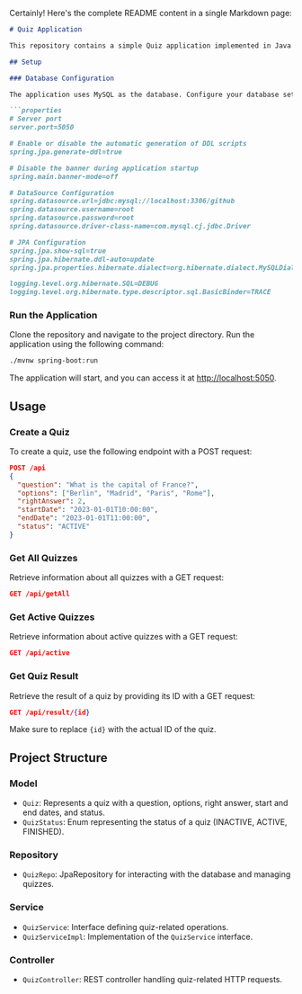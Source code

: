 Certainly! Here's the complete README content in a single Markdown page:

```markdown
# Quiz Application

This repository contains a simple Quiz application implemented in Java using the Spring Boot framework. The application allows users to create quizzes with questions, options, and set start and end dates. Users can also retrieve information about all quizzes, get details of an individual quiz, and check the result of a quiz after it has ended.

## Setup

### Database Configuration

The application uses MySQL as the database. Configure your database settings in the `application.properties` file located in the `src/main/resources` directory.

```properties
# Server port
server.port=5050

# Enable or disable the automatic generation of DDL scripts
spring.jpa.generate-ddl=true

# Disable the banner during application startup
spring.main.banner-mode=off

# DataSource Configuration
spring.datasource.url=jdbc:mysql://localhost:3306/github
spring.datasource.username=root
spring.datasource.password=root
spring.datasource.driver-class-name=com.mysql.cj.jdbc.Driver

# JPA Configuration
spring.jpa.show-sql=true
spring.jpa.hibernate.ddl-auto=update
spring.jpa.properties.hibernate.dialect=org.hibernate.dialect.MySQLDialect

logging.level.org.hibernate.SQL=DEBUG
logging.level.org.hibernate.type.descriptor.sql.BasicBinder=TRACE
```

### Run the Application

Clone the repository and navigate to the project directory. Run the application using the following command:

```bash
./mvnw spring-boot:run
```

The application will start, and you can access it at [http://localhost:5050](http://localhost:5050).

## Usage

### Create a Quiz

To create a quiz, use the following endpoint with a POST request:

```json
POST /api
{
  "question": "What is the capital of France?",
  "options": ["Berlin", "Madrid", "Paris", "Rome"],
  "rightAnswer": 2,
  "startDate": "2023-01-01T10:00:00",
  "endDate": "2023-01-01T11:00:00",
  "status": "ACTIVE"
}
```

### Get All Quizzes

Retrieve information about all quizzes with a GET request:

```json
GET /api/getAll
```

### Get Active Quizzes

Retrieve information about active quizzes with a GET request:

```json
GET /api/active
```

### Get Quiz Result

Retrieve the result of a quiz by providing its ID with a GET request:

```json
GET /api/result/{id}
```

Make sure to replace `{id}` with the actual ID of the quiz.

## Project Structure

### Model

- `Quiz`: Represents a quiz with a question, options, right answer, start and end dates, and status.
- `QuizStatus`: Enum representing the status of a quiz (INACTIVE, ACTIVE, FINISHED).

### Repository

- `QuizRepo`: JpaRepository for interacting with the database and managing quizzes.

### Service

- `QuizService`: Interface defining quiz-related operations.
- `QuizServiceImpl`: Implementation of the `QuizService` interface.

### Controller

- `QuizController`: REST controller handling quiz-related HTTP requests.

```

